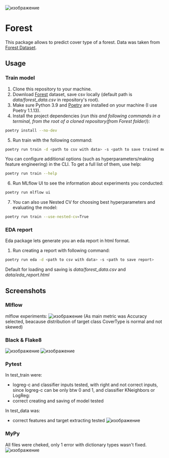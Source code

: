 ![изображение](https://user-images.githubusercontent.com/44612254/168616247-95724b49-0108-4e33-8cb0-ff3373afbfad.png)


# Forest

This package allows to predict cover type of a forest. Data was taken from [Forest Dataset](https://www.kaggle.com/competitions/forest-cover-type-prediction).

## Usage
### Train model
1. Clone this repository to your machine.
2. Download [Forest](https://www.kaggle.com/competitions/forest-cover-type-prediction) dataset, save csv locally (default path is *data/forest_data.csv* in repository's root).
3. Make sure Python 3.9 and [Poetry](https://python-poetry.org/docs/) are installed on your machine (I use Poetry 1.1.13).
4. Install the project dependencies (*run this and following commands in a terminal, from the root of a cloned repository(from Forest folder)*):
```sh
poetry install --no-dev
```
5. Run train with the following command:
```sh
poetry run train -d <path to csv with data> -s <path to save trained model>
```
You can configure additional options (such as hyperparameters/making feature engineering) in the CLI. To get a full list of them, use help:
```sh
poetry run train --help
```
6. Run MLflow UI to see the information about experiments you conducted:
```sh
poetry run mlflow ui
```
7. You can also use Nested CV for choosing best hyperparameters and evaluating the model:
```sh
poetry run train --use-nested-cv=True
```
### EDA report
Eda package lets generate you an eda report in html format.
1. Run creating a report with following command:
```sh
poetry run eda -d <path to csv with data> -s <path to save report>
```
Default for loading and saving is *data/forest_data.csv* and *data/eda_report.html* 

## Screenshots
### Mlflow
mlflow experiments:
![изображение](https://user-images.githubusercontent.com/44612254/167252439-52d8d943-0951-46c8-bf32-1c7908e55515.png)
(As main metric was Accuracy selected, beacause distribution of target class CoverType is normal and not skewed)

### Black & Flake8
![изображение](https://user-images.githubusercontent.com/44612254/167374487-c499b540-1f00-442f-ad55-7bef545d91b9.png)
![изображение](https://user-images.githubusercontent.com/44612254/167375179-1d3a0bc6-932c-440e-8995-b1bc491813ed.png)

### Pytest
In test_train were:
* logreg-c and classifier inputs tested, with right and not correct inputs, since logreg-c can be only btw 0 and 1, and classifier KNeighbors or LogReg:
* correct creating and saving of model tested 

In test_data was:
* correct features and target extracting tested
![изображение](https://user-images.githubusercontent.com/44612254/167865680-a4893b08-d01d-472f-9e5a-e685207af401.png)

### MyPy
All files were cheked, only 1 error with dictionary types wasn't fixed.
![изображение](https://user-images.githubusercontent.com/44612254/167894932-2284e664-418b-43da-a683-d1154033e70b.png)
